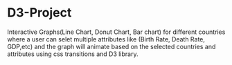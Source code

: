 # D3-Project
Interactive Graphs(Line Chart, Donut Chart, Bar chart) for different countries where a user can selet multiple attributes like (Birth Rate, Death Rate, GDP,etc) and the graph will animate based on the selected countries and attributes using css transitions and D3 library. 
